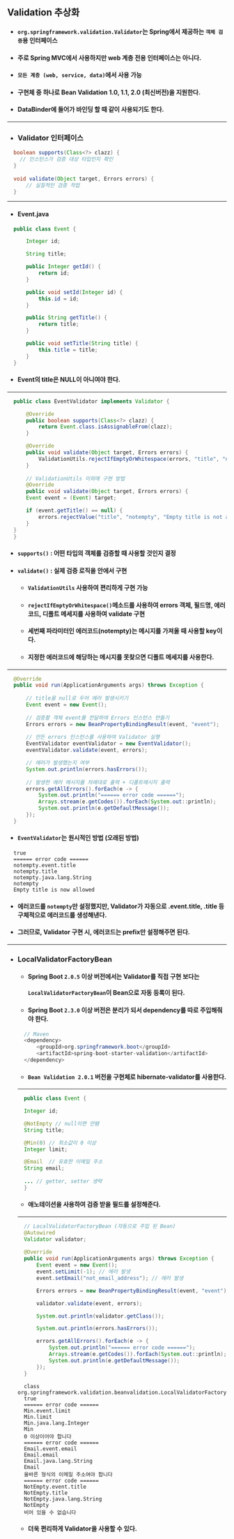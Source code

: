 ## Validation 추상화
  - #### `org.springframework.validation.Validator`는 Spring에서 제공하는 `객체 검증`용 인터페이스
  - #### 주로 Spring MVC에서 사용하지만 web 계층 전용 인터페이스는 아니다.
  - #### `모든 계층 (web, service, data)`에서 사용 가능
  - #### 구현체 중 하나로 Bean Validation 1.0, 1.1, 2.0 (최신버전)을 지원한다.
  - #### DataBinder에 들어가 바인딩 할 때 같이 사용되기도 한다.
-----------
- ### Validator 인터페이스
``` java
  boolean supports(Class<?> clazz) {
    // 인스턴스가 검증 대상 타입인지 확인
  }
  
  void validate(Object target, Errors errors) {
      // 실질적인 검증 작업
  }
```
----------------
  - #### Event.java
  ``` java
    public class Event {

        Integer id;

        String title;

        public Integer getId() {
            return id;
        }

        public void setId(Integer id) {
            this.id = id;
        }

        public String getTitle() {
            return title;
        }

        public void setTitle(String title) {
            this.title = title;
        }
    }
  ```
  - #### Event의 title은 NULL이 아니여야 한다.
  ------
  ``` java
    public class EventValidator implements Validator {

        @Override
        public boolean supports(Class<?> clazz) {
            return Event.class.isAssignableFrom(clazz);
        }

        @Override
        public void validate(Object target, Errors errors) {
            ValidationUtils.rejectIfEmptyOrWhitespace(errors, "title", "notempty", "Empty title is not allowed");
        }
        
        // ValidationUtils 이외에 구현 방법
        @Override
        public void validate(Object target, Errors errors) {
        Event event = (Event) target;

        if (event.getTitle() == null) {
            errors.rejectValue("title", "notempty", "Empty title is not allowed");
        }
    }
    }
  ```
  - #### `supports()` : 어떤 타입의 객체를 검증할 때 사용할 것인지 결정
  - #### `validate()` : 실제 검증 로직을 안에서 구현
    - #### `ValidationUtils` 사용하여 편리하게 구현 가능
    - #### `rejectIfEmptyOrWhitespace()`메소드를 사용하여 errors 객체, 필드명, 에러코드, 디폴트 메세지를 사용하여 validate 구현
    - #### 세번째 파라미터인 에러코드(notempty)는 메시지를 가져올 때 사용할 key이다.
    - #### 지정한 에러코드에 해당하는 메시지를 못찾으면 디폴트 메세지를 사용한다.
  -------
  ``` java
    @Override
    public void run(ApplicationArguments args) throws Exception {
    
        // title을 null로 두어 에러 발생시키기
        Event event = new Event();
        
        // 검증할 객체 event를 전달하여 Errors 인스턴스 만들기
        Errors errors = new BeanPropertyBindingResult(event, "event");
        
        // 만든 errors 인스턴스를 사용하여 Validator 실행
        EventValidator eventValidator = new EventValidator();
        eventValidator.validate(event, errors);

        // 에러가 발생했는지 여부
        System.out.println(errors.hasErrors());
        
        // 발생한 에러 메시지를 차례대로 출력 + 디폴트메시지 출력
        errors.getAllErrors().forEach(e -> {
            System.out.println("====== error code ======");
            Arrays.stream(e.getCodes()).forEach(System.out::println);
            System.out.println(e.getDefaultMessage());
        });
    }
  ```
  - #### `EventValidator`는 원시적인 방법 (오래된 방법)
  ```
    true
    ====== error code ======
    notempty.event.title
    notempty.title
    notempty.java.lang.String
    notempty
    Empty title is now allowed
  ```
  - #### 에러코드를 `notempty`만 설정했지만, Validator가 자동으로 .event.title, .title 등 구체적으로 에러코드를 생성해낸다.
  - #### 그러므로, Validator 구현 시, 에러코드는 prefix만 설정해주면 된다.
  ---------
- ### LocalValidatorFactoryBean
  - #### Spring Boot `2.0.5` 이상 버전에서는 Validator를 직접 구현 보다는 <br><br> `LocalValidatorFactoryBean`이 Bean으로 자동 등록이 된다.
  - #### Spring Boot `2.3.0` 이상 버전은 분리가 되서 dependency를 따로 주입해줘야 한다.
  ``` java
    // Maven
    <dependency>
        <groupId>org.springframework.boot</groupId>
        <artifactId>spring-boot-starter-validation</artifactId>
    </dependency>
  ```
  - #### `Bean Validation 2.0.1` 버전을 구현체로 hibernate-validator를 사용한다.
  ---------
  ``` java
    public class Event {

    Integer id;

    @NotEmpty // null이면 안됌
    String title;

    @Min(0) // 최소값이 0 이상
    Integer limit;

    @Email  // 유효한 이메일 주소
    String email;
    
    ... // getter, setter 생략
    }
  ```
  - #### 애노테이션을 사용하여 검증 받을 필드를 설정해준다.
  ------
  ``` java
    // LocalValidatorFactoryBean (자동으로 주입 된 Bean)
    @Autowired
    Validator validator;
    
    @Override
    public void run(ApplicationArguments args) throws Exception {
        Event event = new Event();
        event.setLimit(-1); // 에러 발생
        event.setEmail("not_email_address"); // 에러 발생

        Errors errors = new BeanPropertyBindingResult(event, "event");

        validator.validate(event, errors);

        System.out.println(validator.getClass());

        System.out.println(errors.hasErrors());

        errors.getAllErrors().forEach(e -> {
            System.out.println("====== error code ======");
            Arrays.stream(e.getCodes()).forEach(System.out::println);
            System.out.println(e.getDefaultMessage());
        });
    }
  ```
  ```
    class org.springframework.validation.beanvalidation.LocalValidatorFactoryBean
    true
    ====== error code ======
    Min.event.limit
    Min.limit
    Min.java.lang.Integer
    Min
    0 이상이어야 합니다
    ====== error code ======
    Email.event.email
    Email.email
    Email.java.lang.String
    Email
    올바른 형식의 이메일 주소여야 합니다
    ====== error code ======
    NotEmpty.event.title
    NotEmpty.title
    NotEmpty.java.lang.String
    NotEmpty
    비어 있을 수 없습니다
  ```
  - #### 더욱 편리하게 Validator을 사용할 수 있다.
